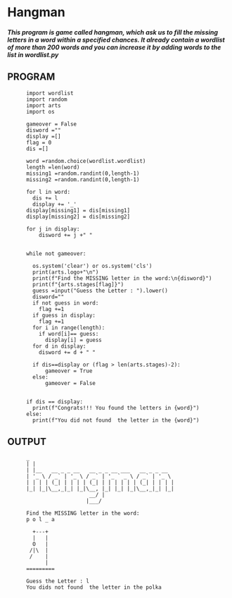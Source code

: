 # Hangman

##### This program is game called hangman, which ask us to fill the missing letters in a word within a specified chances. It already contain a wordlist of more than 200 words and you can increase it by adding words to the list in wordlist.py 


## PROGRAM

          import wordlist
          import random
          import arts
          import os

          gameover = False
          disword =""
          display =[]
          flag = 0
          dis =[]

          word =random.choice(wordlist.wordlist)
          length =len(word)
          missing1 =random.randint(0,length-1)
          missing2 =random.randint(0,length-1)

          for l in word:
            dis += l
            display += '_'
          display[missing1] = dis[missing1]
          display[missing2] = dis[missing2]

          for j in display:
              disword += j +" "


          while not gameover:

            os.system('clear') or os.system('cls')
            print(arts.logo+"\n")
            print(f"Find the MISSING letter in the word:\n{disword}")
            print(f"{arts.stages[flag]}")
            guess =input("Guess the Letter : ").lower()
            disword=""
            if not guess in word:
              flag +=1
            if guess in display:
              flag +=1
            for i in range(length):
              if word[i]== guess:
                display[i] = guess
            for d in display:
              disword += d + " "

            if dis==display or (flag > len(arts.stages)-2):
                gameover = True   
            else:
                gameover = False


          if dis == display:
            print(f"Congrats!!! You found the letters in {word}")
          else:
            print(f"You did not found  the letter in the {word}")
  
## OUTPUT

          _                                             
          | |                                            
          | |__   __ _ _ __   __ _ _ __ ___   __ _ _ __  
          | '_ \ / _` | '_ \ / _` | '_ ` _ \ / _` | '_ \ 
          | | | | (_| | | | | (_| | | | | | | (_| | | | |
          |_| |_|\__,_|_| |_|\__, |_| |_| |_|\__,_|_| |_|
                              __/ |                      
                             |___/    

          Find the MISSING letter in the word:
          p o l _ a 

            +---+
            |   |
            O   |
           /|\  |
           /    |
                |
          =========

          Guess the Letter : l
          You dids not found  the letter in the polka
